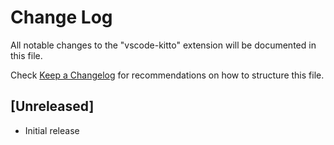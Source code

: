 # Change Log

All notable changes to the "vscode-kitto" extension will be documented in this file.

Check [Keep a Changelog](http://keepachangelog.com/) for recommendations on how to structure this file.

## [Unreleased]

- Initial release